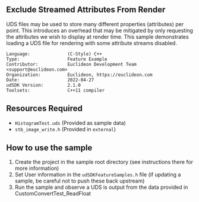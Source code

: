## Exclude Streamed Attributes From Render

<!-- TODO: Write a brief abstract explaining this sample -->
UDS files may be used to store many different properties (attributes) per point. This introduces an overhead that may be mitigated by only requesting the attributes we wish to display at render time.
This sample demonstrates loading a UDS file for rendering with some attribute streams disabled. 

<!-- TODO: Fill this section below with metadata about this sample-->
```
Language:              (C-Style) C++
Type:                  Feature Example
Contributor:           Euclideon Development Team <support@euclideon.com>
Organization:          Euclideon, https://euclideon.com
Date:                  2022-04-27
udSDK Version:         2.1.0
Toolsets:              C++11 compiler
```

## Resources Required
<!-- TODO: Fill this section below with the resources required to do this sample-->
- `HistogramTest.uds` (Provided as sample data)
- `stb_image_write.h` (Provided in `external`)

## How to use the sample
<!-- TODO: Explain how this sample can be used and what is required to get it running -->
1. Create the project in the sample root directory (see instructions there for more information)
2. Set User information in the `udSDKFeatureSamples.h` file (if updating a sample, be careful not to push these back upstream)
3. Run the sample and observe a UDS is output from the data provided in CustomConvertTest_ReadFloat

<!-- End -->
